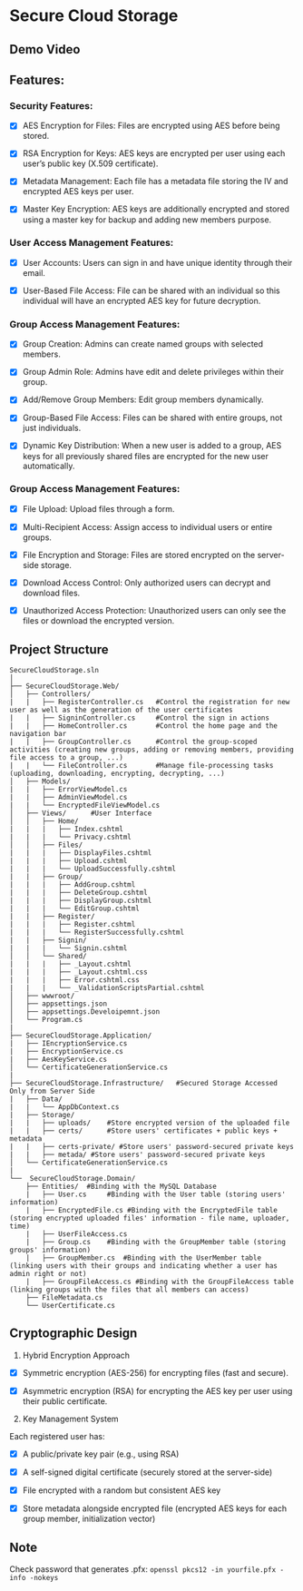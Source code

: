# Secure Cloud Storage 

## Demo Video

[](https://drive.google.com/file/d/1bmrjb4dlXsaOzBZtGSYwwjh_yBWzhsb-/view?usp=sharing)

## Features:

### Security Features:

- [X] AES Encryption for Files: Files are encrypted using AES before being stored.

- [X] RSA Encryption for Keys: AES keys are encrypted per user using each user’s public key (X.509 certificate).

- [X] Metadata Management: Each file has a metadata file storing the IV and encrypted AES keys per user.

- [X] Master Key Encryption: AES keys are additionally encrypted and stored using a master key for backup and adding new members purpose.

### User Access Management Features:

- [X] User Accounts: Users can sign in and have unique identity through their email.

- [X] User-Based File Access: File can be shared with an individual so this individual will have an encrypted AES key for future decryption.

### Group Access Management Features:

- [X] Group Creation: Admins can create named groups with selected members.

- [X] Group Admin Role: Admins have edit and delete privileges within their group.

- [X] Add/Remove Group Members: Edit group members dynamically.

- [X] Group-Based File Access: Files can be shared with entire groups, not just individuals.

- [X] Dynamic Key Distribution: When a new user is added to a group, AES keys for all previously shared files are encrypted for the new user automatically.

### Group Access Management Features:

- [X] File Upload: Upload files through a form.

- [X] Multi-Recipient Access: Assign access to individual users or entire groups.

- [X] File Encryption and Storage: Files are stored encrypted on the server-side storage.

- [X] Download Access Control: Only authorized users can decrypt and download files.

- [X] Unauthorized Access Protection: Unauthorized users can only see the files or download the encrypted version.


## Project Structure 

```
SecureCloudStorage.sln
│
├── SecureCloudStorage.Web/             
│   ├── Controllers/
|   |   ├── RegisterController.cs   #Control the registration for new user as well as the generation of the user certificates
|   |   ├── SigninController.cs     #Control the sign in actions
|   |   ├── HomeController.cs       #Control the home page and the navigation bar
|   |   ├── GroupController.cs      #Control the group-scoped activities (creating new groups, adding or removing members, providing file access to a group, ...)
|   |   └── FileController.cs       #Manage file-processing tasks (uploading, downloading, encrypting, decrypting, ...)
│   ├── Models/
|   |   ├── ErrorViewModel.cs
|   |   ├── AdminViewModel.cs
|   |   └── EncryptedFileViewModel.cs
│   ├── Views/      #User Interface
│   │   ├── Home/
|   |   |   ├── Index.cshtml
|   |   |   └── Privacy.cshtml
│   │   ├── Files/
|   |   |   ├── DisplayFiles.cshtml
|   |   |   ├── Upload.cshtml
|   |   |   └── UploadSuccessfully.cshtml
|   |   ├── Group/
|   |   |   ├── AddGroup.cshtml
|   |   |   ├── DeleteGroup.cshtml
|   |   |   ├── DisplayGroup.cshtml
|   |   |   └── EditGroup.cshtml
|   |   ├── Register/
|   |   |   ├── Register.cshtml
|   |   |   └── RegisterSuccessfully.cshtml
|   |   ├── Signin/
|   |   |   └── Signin.cshtml
│   │   └── Shared/
|   |   |   ├── _Layout.cshtml
|   |   |   ├── _Layout.cshtml.css
|   |   |   ├── Error.cshtml.css
|   |   |   └── _ValidationScriptsPartial.cshtml
│   ├── wwwroot/                        
│   ├── appsettings.json
│   ├── appsettings.Develoipemnt.json
│   └── Program.cs
|
├── SecureCloudStorage.Application/     
|   ├── IEncryptionService.cs      
|   ├── EncryptionService.cs  
|   ├── AesKeyService.cs
│   └── CertificateGenerationService.cs   
|
├── SecureCloudStorage.Infrastructure/   #Secured Storage Accessed Only from Server Side
|   ├── Data/
|   |   └── AppDbContext.cs        
|   ├── Storage/ 
|   |   ├── uploads/    #Store encrypted version of the uploaded file
|   |   ├── certs/      #Store users' certificates + public keys + metadata
|   |   ├── certs-private/ #Store users' password-secured private keys
|   |   ├── metada/ #Store users' password-secured private keys
│   └── CertificateGenerationService.cs   
| 
└──  SecureCloudStorage.Domain/           
    ├── Entities/  #Binding with the MySQL Database
    |   ├── User.cs     #Binding with the User table (storing users' information)
    |   ├── EncryptedFile.cs #Binding with the EncryptedFile table (storing encrypted uploaded files' information - file name, uploader, time)
    |   ├── UserFileAccess.cs
    |   ├── Group.cs    #Binding with the GroupMember table (storing groups' information)
    |   ├── GroupMember.cs  #Binding with the UserMember table (linking users with their groups and indicating whether a user has admin right or not)
    |   ├── GroupFileAccess.cs #Binding with the GroupFileAccess table (linking groups with the files that all members can access)
    ├── FileMetadata.cs
    └── UserCertificate.cs
```

## Cryptographic Design

1. Hybrid Encryption Approach

- [X] Symmetric encryption (AES-256) for encrypting files (fast and secure).

- [X] Asymmetric encryption (RSA) for encrypting the AES key per user using their public certificate.

2. Key Management System

Each registered user has:

- [X] A public/private key pair (e.g., using RSA)

- [X] A self-signed digital certificate (securely stored at the server-side)

- [X] File encrypted with a random but consistent AES key 

- [X] Store metadata alongside encrypted file (encrypted AES keys for each group member, initialization vector)



## Note
Check password that generates .pfx: `openssl pkcs12 -in yourfile.pfx -info -nokeys`
